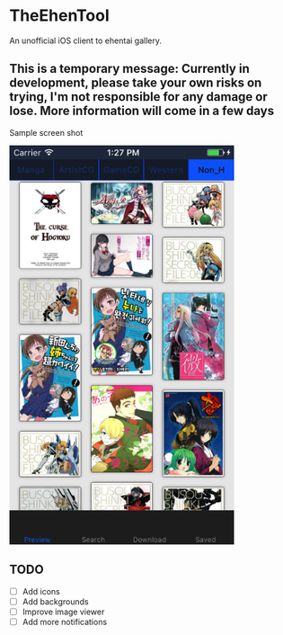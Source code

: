 # TheEhenTool
An unofficial iOS client to ehentai gallery.

This is a temporary message:
Currently in development, please take your own risks on trying, I'm not responsible for any damage or lose.
More information will come in a few days
--------------------------------------------------------------------------------------------------
Sample screen shot

<img src="sample.png" alt="Sample Image" width="400">

TODO
--------------------------------------------------------------------------------------------------
- [ ] Add icons
- [ ] Add backgrounds
- [ ] Improve image viewer
- [ ] Add more notifications
